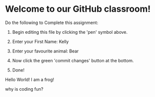 # Welcome to our GitHub classroom!

Do the following to Complete this assignment:

1. Begin editing this file by clicking the 'pen' symbol above.

2. Enter your First Name: Kelly

3. Enter your favourite animal: Bear

4. Now click the green 'commit changes' button at the bottom.

5. Done!

Hello World!
I am a frog!

why is coding fun?
